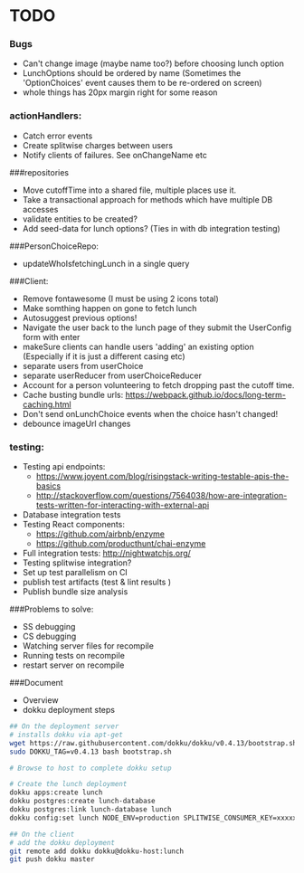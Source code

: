 # TODO

### Bugs
  - Can't change image (maybe name too?) before choosing lunch option
  - LunchOptions should be ordered by name (Sometimes the 'OptionChoices' event causes them to be re-ordered on screen)  
  - whole things has 20px margin right for some reason
  
### actionHandlers:
  - Catch error events
  - Create splitwise charges between users   
  - Notify clients of failures. See onChangeName etc

###repositories
  - Move cutoffTime into a shared file, multiple places use it.
  - Take a transactional approach for methods which have multiple DB accesses
  - validate entities to be created?
  - Add seed-data for lunch options? (Ties in with db integration testing)

###PersonChoiceRepo: 
  - updateWhoIsfetchingLunch in a single query
  
###Client:   
  - Remove fontawesome (I must be using 2 icons total)
  - Make somthing happen on gone to fetch lunch
  - Autosuggest previous options!
  - Navigate the user back to the lunch page of they submit the UserConfig form with enter
  - makeSure clients can handle users 'adding' an existing option (Especially if it is just a different casing etc)
  - separate users from userChoice
  - separate userReducer from userChoiceReducer
  - Account for a person volunteering to fetch dropping past the cutoff time.
  - Cache busting bundle urls: https://webpack.github.io/docs/long-term-caching.html
  - Don't send onLunchChoice events when the choice hasn't changed!
  - debounce imageUrl changes
	
### testing:
  - Testing api endpoints: 
    - https://www.joyent.com/blog/risingstack-writing-testable-apis-the-basics
    - http://stackoverflow.com/questions/7564038/how-are-integration-tests-written-for-interacting-with-external-api
  - Database integration tests
  - Testing React components: 
    - https://github.com/airbnb/enzyme
    - https://github.com/producthunt/chai-enzyme
  - Full integration tests: http://nightwatchjs.org/
  - Testing splitwise integration? 
  - Set up test parallelism on CI
  - publish test artifacts (test & lint results )
  - Publish bundle size analysis

###Problems to solve:
  - SS debugging
  - CS debugging
  - Watching server files for recompile
  - Running tests on recompile
  - restart server on recompile
  
###Document 
  - Overview
  - dokku deployment steps 
```sh
## On the deployment server
# installs dokku via apt-get
wget https://raw.githubusercontent.com/dokku/dokku/v0.4.13/bootstrap.sh
sudo DOKKU_TAG=v0.4.13 bash bootstrap.sh

# Browse to host to complete dokku setup

# Create the lunch deployment
dokku apps:create lunch
dokku postgres:create lunch-database
dokku postgres:link lunch-database lunch
dokku config:set lunch NODE_ENV=production SPLITWISE_CONSUMER_KEY=xxxxxx SPLITWISE_CONSUMER_SECRET=zzzzzz

## On the client 
# add the dokku deployment
git remote add dokku dokku@dokku-host:lunch
git push dokku master
```
